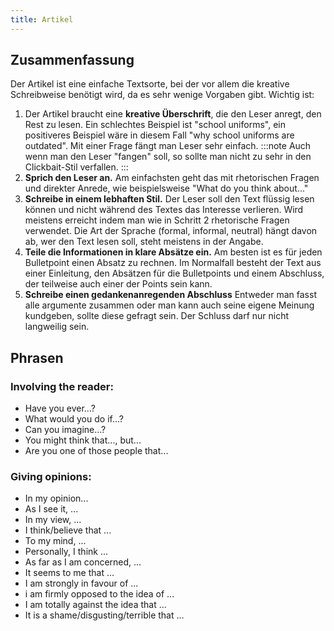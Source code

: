 ```yaml
---
title: Artikel
---
```


## Zusammenfassung

Der Artikel ist eine einfache Textsorte, bei der vor allem die kreative Schreibweise benötigt wird, da es sehr wenige Vorgaben gibt. Wichtig ist:

1. Der Artikel braucht eine **kreative Überschrift**, die den Leser anregt, den Rest zu lesen. Ein schlechtes Beispiel ist "school uniforms", ein positiveres Beispiel wäre in diesem Fall "why school uniforms are outdated". Mit einer Frage fängt man Leser sehr einfach.
:::note
Auch wenn man den Leser "fangen" soll, so sollte man nicht zu sehr in den Clickbait-Stil verfallen. 
:::
2. **Sprich den Leser an.** Am einfachsten geht das mit rhetorischen Fragen und direkter Anrede, wie beispielsweise "What do you think about..."
3. **Schreibe in einem lebhaften Stil.** Der Leser soll den Text flüssig lesen können und nicht während des Textes das Interesse verlieren. Wird meistens erreicht indem man wie in Schritt 2 rhetorische Fragen verwendet. Die Art der Sprache (formal, informal, neutral) hängt davon ab, wer den Text lesen soll, steht meistens in der Angabe.
4. **Teile die Informationen in klare Absätze ein.** Am besten ist es für jeden Bulletpoint einen Absatz zu rechnen. Im Normalfall besteht der Text aus einer Einleitung, den Absätzen für die Bulletpoints und einem Abschluss, der teilweise auch einer der Points sein kann.
5. **Schreibe einen gedankenanregenden Abschluss** Entweder man fasst alle argumente zusammen oder man kann auch seine eigene Meinung kundgeben, sollte diese gefragt sein. Der Schluss darf nur nicht langweilig sein.

## Phrasen
### Involving the reader:
- Have you ever...?
- What would you do if...?
- Can you imagine...?
- You might think that..., but...
- Are you one of those people that...

### Giving opinions:
- In my opinion...
- As I see it, ...
- In my view, ...
- I think/believe that ...
- To my mind, ...
- Personally, I think ...
- As far as I am concerned, ...
- It seems to me that ...
- I am strongly in favour of ...
- i am firmly opposed to the idea of ...
- I am totally against the idea that ...
- It is a shame/disgusting/terrible that ...
